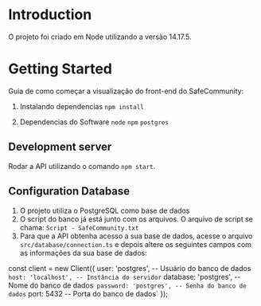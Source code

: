 # Introduction 
O projeto foi criado em Node utilizando a versão 14.17.5.

# Getting Started
Guia de como começar a visualização do front-end do SafeCommunity:
1. Instalando dependencias
        `npm install`

2. Dependencias do Software
        `node`
        `npm`
        `postgres`

## Development server

Rodar a API utilizando o comando `npm start`.

## Configuration Database

1. O projeto utiliza o PostgreSQL como base de dados
2. O script do banco já está junto com os arquivos. O arquivo de script se chama: `Script - SafeCommunity.txt`
3. Para que a API obtenha acesso a sua base de dados, acesse o arquivo `src/database/connection.ts` e depois altere os seguintes campos com as informações da sua base de dados:


const client = new Client({
    user: 'postgres', -- Usuário do banco de dados`
    host: 'localhost', -- Instância do servidor`
    database: 'postgres', -- Nome do banco de dados`
    password: 'postgres', -- Senha do banco de dados`
    port: 5432  -- Porta do banco de dados`
});
